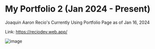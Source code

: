 # My Portfolio 2 (Jan 2024 - Present)
 Joaquin Aaron Recio's Currently Using Portfolio Page as of Jan 16, 2024

 Link: https://reciodev.web.app/

 ![image](https://github.com/Joronski/My-Portfolio-2/assets/91183608/09a6689c-24ef-4047-b89b-76472d69ad52)
